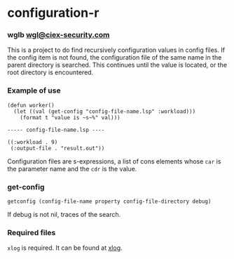 # configuration-r

### wglb wgl@ciex-security.com

This is a project to do find recursively configuration values
in config files. If the config item is not found, the configuration 
file of the same name in the parent directory is searched. This
continues until the value is located, or the root directory 
is encountered.

### Example of use


```common-lisp
(defun worker()
  (let ((val (get-config "config-file-name.lsp" :workload)))
	(format t "value is ~s~%" val)))

----- config-file-name.lsp ----

((:workload . 9)
 (:output-file . "result.out"))
```


Configuration files are s-expressions, a list of cons elements whose `car` is the parameter name
and the `cdr` is the value.

### get-config

```common-lisp
getconfig (config-file-name property config-file-directory debug)
```

If debug is not nil, traces of the search.

### Required files

`xlog` is required. It can be found at [xlog](https://github.com/wglb/xlog/tree/master).




